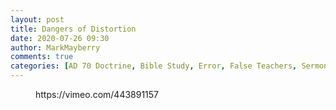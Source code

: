 ```yaml
---
layout: post
title: Dangers of Distortion
date: 2020-07-26 09:30
author: MarkMayberry
comments: true
categories: [AD 70 Doctrine, Bible Study, Error, False Teachers, Sermon, Truth]
---
```

<!-- wp:core-embed/vimeo {"url":"https://vimeo.com/443891157","type":"video","providerNameSlug":"vimeo","className":"wp-embed-aspect-4-3 wp-has-aspect-ratio"} -->
<figure class="wp-block-embed-vimeo wp-block-embed is-type-video is-provider-vimeo wp-embed-aspect-4-3 wp-has-aspect-ratio"><div class="wp-block-embed__wrapper">
https://vimeo.com/443891157
</div></figure>
<!-- /wp:core-embed/vimeo -->
